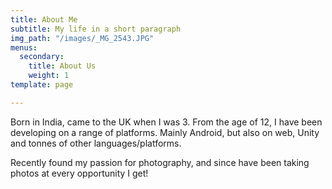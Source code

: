 ```yaml
---
title: About Me
subtitle: My life in a short paragraph
img_path: "/images/_MG_2543.JPG"
menus:
  secondary:
    title: About Us
    weight: 1
template: page

---
```

Born in India, came to the UK when I was 3. From the age of 12, I have been developing on a range of platforms. Mainly Android, but also on web, Unity and tonnes of other languages/platforms. 

Recently found my passion for photography, and since have been taking photos at every opportunity I get!